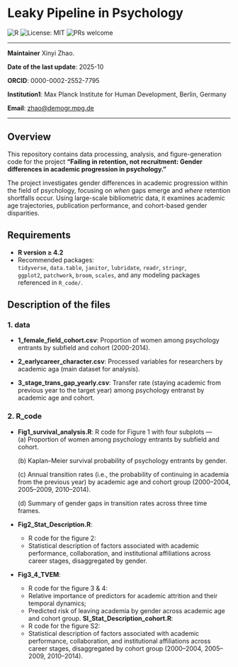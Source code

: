 # Leaky Pipeline in Psychology

![R](https://img.shields.io/badge/R-4.x-blue)
![License: MIT](https://img.shields.io/badge/License-MIT-green)
![PRs welcome](https://img.shields.io/badge/PRs-welcome-brightgreen)

---
**Maintainer** Xinyi Zhao.

**Date of the last update**: 2025-10

**ORCID**: 0000-0002-2552-7795

**Institution1**: Max Planck Institute for Human Development, Berlin, Germany

**Email**: zhao@demogr.mpg.de


---

## Overview

This repository contains data processing, analysis, and figure-generation code for the project **“Failing in retention, not recruitment: Gender differences in academic progression in psychology.”**

The project investigates gender differences in academic progression within the field of psychology, focusing on *when* gaps emerge and *where* retention shortfalls occur. Using large-scale bibliometric data, it examines academic age trajectories, publication performance, and cohort-based gender disparities.


## Requirements

- **R version ≥ 4.2**
- Recommended packages:  
  `tidyverse`, `data.table`, `janitor`, `lubridate`, `readr`, `stringr`,  
  `ggplot2`, `patchwork`, `broom`, `scales`, and any modeling packages referenced in `R_code/`.

## Description of the files

### 1. data
+ **1_female_field_cohort.csv**: 
    Proportion of women among psychology entrants by subfield and cohort (2000-2014).
  
+ **2_earlycareer_character.csv**: 
    Processed variables for researchers by academic aga (main dataset for analysis).
  
+ **3_stage_trans_gap_yearly.csv**:
    Transfer rate (staying academic from previous year to the target year) among psychology entranst by academic age and cohort. 

### 2. R_code
+ **Fig1_survival_analysis.R**: R code for Figure 1 with four subplots —  
    (a) Proportion of women among psychology entrants by subfield and cohort.
  
    (b) Kaplan–Meier survival probability of psychology entrants by gender.
  
    (c) Annual transition rates (i.e., the probability of continuing in academia from the previous year) by academic age and cohort group (2000–2004, 2005–2009, 2010–2014).
  
    (d) Summary of gender gaps in transition rates across three time frames.  

+ **Fig2_Stat_Description.R**: 
  - R code for the figure 2:
  - Statistical description of factors associated with academic performance, collaboration, and institutional affiliations across career stages, disaggregated by gender.
+ **Fig3_4_TVEM**:
  - R code for the figure 3 & 4:
  - Relative importance of predictors for academic attrition and their temporal dynamics;
  - Predicted risk of leaving academia by gender across academic age and cohort group.
**SI_Stat_Description_cohort.R**: 
  - R code for the figure S2:
  - Statistical description of factors associated with academic performance, collaboration, and institutional affiliations across career stages, disaggregated by cohort group (2000–2004, 2005–2009, 2010–2014).

  
